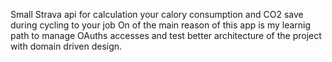 Small Strava api for calculation your calory consumption and CO2 save during cycling to your job
On of the main reason of this app is my learnig path to manage OAuths accesses and test better 
architecture of the project with domain driven design. 
